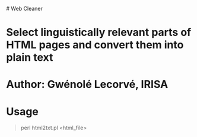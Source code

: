 # Web Cleaner
# Select linguistically relevant parts of HTML pages and convert them into plain text
# Author: Gwénolé Lecorvé, IRISA

# Usage
> perl html2txt.pl <html_file>
